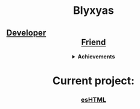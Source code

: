 <h1 align="center"><b>Blyxyas</b></h1>
<h2 align="center"><a href="https://youtu.be/dQw4w9WgXcQ">Developer</a>&emsp;&emsp;&emsp;&emsp;&emsp;&emsp;&emsp;&emsp;&emsp;&emsp;&emsp;&emsp;&emsp;&emsp;&emsp;&emsp;&emsp;<a href="https://youtu.be/0rd7erzIT8s">Friend</a></h2>
<details align="center"><summary><b>Achievements</b></summary>
<h6>...</h6>
</details>

<h1 align="center"><b>Current project:</b></h1>
<h3 align="center"><b><a href="https://github.com/Blyxyas/eshtml">esHTML</b></h3>